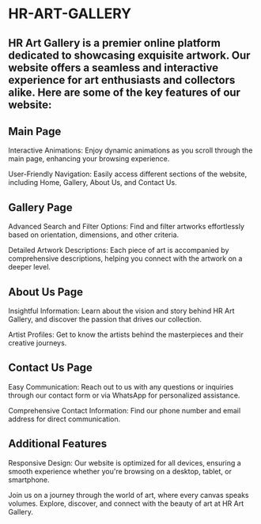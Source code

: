 # HR-ART-GALLERY
## HR Art Gallery is a premier online platform dedicated to showcasing exquisite artwork. Our website offers a seamless and interactive experience for art enthusiasts and collectors alike. Here are some of the key features of our website:

## Main Page
Interactive Animations: Enjoy dynamic animations as you scroll through the main page, enhancing your browsing experience.

User-Friendly Navigation: Easily access different sections of the website, including Home, Gallery, About Us, and Contact Us.

## Gallery Page
Advanced Search and Filter Options: Find and filter artworks effortlessly based on orientation, dimensions, and other criteria.

Detailed Artwork Descriptions: Each piece of art is accompanied by comprehensive descriptions, helping you connect with the artwork on a deeper level.

## About Us Page
Insightful Information: Learn about the vision and story behind HR Art Gallery, and discover the passion that drives our collection.

Artist Profiles: Get to know the artists behind the masterpieces and their creative journeys.

## Contact Us Page
Easy Communication: Reach out to us with any questions or inquiries through our contact form or via WhatsApp for personalized assistance.

Comprehensive Contact Information: Find our phone number and email address for direct communication.

## Additional Features

Responsive Design: Our website is optimized for all devices, ensuring a smooth experience whether you're browsing on a desktop, tablet, or smartphone.

Join us on a journey through the world of art, where every canvas speaks volumes. Explore, discover, and connect with the beauty of art at HR Art Gallery.
